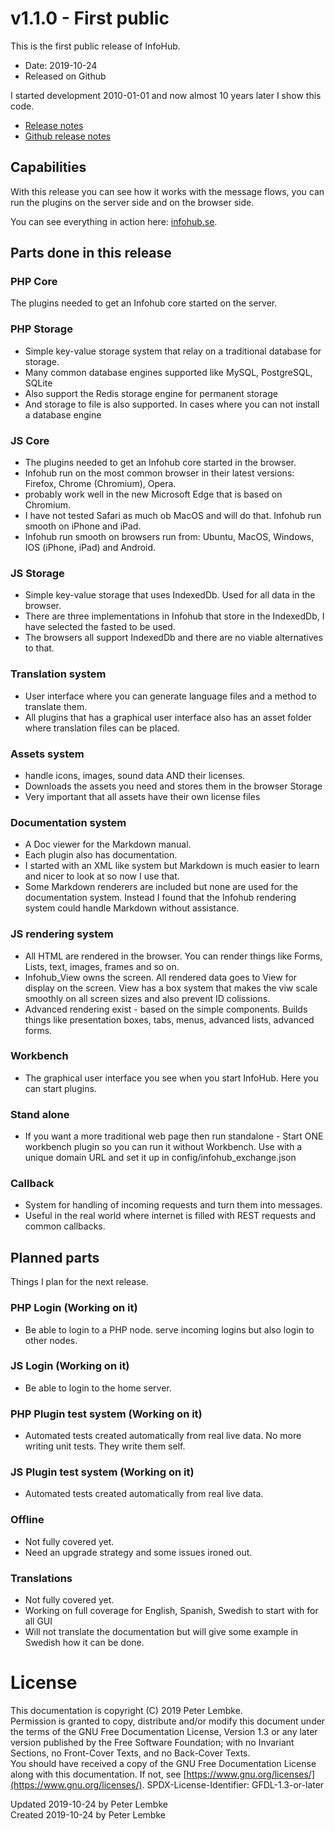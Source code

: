 # v1.1.0 - First public
This is the first public release of InfoHub.
* Date: 2019-10-24
* Released on Github

I started development 2010-01-01 and now almost 10 years later I show this code.

* [Release notes](main,release_v1_v1v1_v1v1v0)
* [Github release notes](https://github.com/peterlembke/infohub/releases/tag/v1.1.0)

## Capabilities
With this release you can see how it works with the message flows, you can run the plugins on the server side and on the browser side.

You can see everything in action here: [infohub.se](https://www.infohub.se).

## Parts done in this release

###  PHP Core
The plugins needed to get an Infohub core started on the server.

### PHP Storage
- Simple key-value storage system that relay on a traditional database for storage. 
- Many common database engines supported like MySQL, PostgreSQL, SQLite
- Also support the Redis storage engine for permanent storage
- And storage to file is also supported. In cases where you can not install a database engine

### JS Core
- The plugins needed to get an Infohub core started in the browser.
- Infohub run on the most common browser in their latest versions: Firefox, Chrome (Chromium), Opera.
- probably work well in the new Microsoft Edge that is based on Chromium.
- I have not tested Safari as much ob MacOS and will do that. Infohub run smooth on iPhone and iPad.
- Infohub run smooth on browsers run from: Ubuntu, MacOS, Windows, IOS (iPhone, iPad) and Android.

### JS Storage
- Simple key-value storage that uses IndexedDb. Used for all data in the browser.
- There are three implementations in Infohub that store in the IndexedDb, I have selected the fasted to be used.
- The browsers all support IndexedDb and there are no viable alternatives to that.

### Translation system
- User interface where you can generate language files and a method to translate them.
- All plugins that has a graphical user interface also has an asset folder where translation files can be placed.

### Assets system
- handle icons, images, sound data AND their licenses.
- Downloads the assets you need and stores them in the browser Storage
- Very important that all assets have their own license files

### Documentation system
- A Doc viewer for the Markdown manual. 
- Each plugin also has documentation.
- I started with an XML like system but Markdown is much easier to learn and nicer to look at so now I use that.
- Some Markdown renderers are included but none are used for the documentation system. Instead I found that the Infohub rendering system could handle Markdown without assistance.

### JS rendering system
- All HTML are rendered in the browser. You can render things like Forms, Lists, text, images, frames and so on.
- Infohub_View owns the screen. All rendered data goes to View for display on the screen. View has a box system that makes the viw scale smoothly on all screen sizes and also prevent ID colissions.
- Advanced rendering exist - based on the simple components. Builds things like presentation boxes, tabs, menus, advanced lists, advanced forms.

### Workbench
- The graphical user interface you see when you start InfoHub. Here you can start plugins.

### Stand alone
- If you want a more traditional web page then run standalone - Start ONE workbench plugin so you can run it without Workbench. Use with a unique domain URL and set it up in config/infohub_exchange.json

### Callback
- System for handling of incoming requests and turn them into messages.
- Useful in the real world where internet is filled with REST requests and common callbacks.

## Planned parts
Things I plan for the next release.

### PHP Login (Working on it)
- Be able to login to a PHP node. serve incoming logins but also login to other nodes.

### JS Login (Working on it)
- Be able to login to the home server.

### PHP Plugin test system (Working on it)
- Automated tests created automatically from real live data. No more writing unit tests. They write them self.

### JS Plugin test system (Working on it)
- Automated tests created automatically from real live data.

### Offline
- Not fully covered yet.
- Need an upgrade strategy and some issues ironed out.

### Translations
- Not fully covered yet.
- Working on full coverage for English, Spanish, Swedish to start with for all GUI
- Will not translate the documentation but will give some example in Swedish how it can be done.

# License
This documentation is copyright (C) 2019 Peter Lembke.  
Permission is granted to copy, distribute and/or modify this document under the terms of the GNU Free Documentation License, Version 1.3 or any later version published by the Free Software Foundation; with no Invariant Sections, no Front-Cover Texts, and no Back-Cover Texts.  
You should have received a copy of the GNU Free Documentation License along with this documentation. If not, see [https://www.gnu.org/licenses/](https://www.gnu.org/licenses/).  SPDX-License-Identifier: GFDL-1.3-or-later  

Updated 2019-10-24 by Peter Lembke  
Created 2019-10-24 by Peter Lembke
